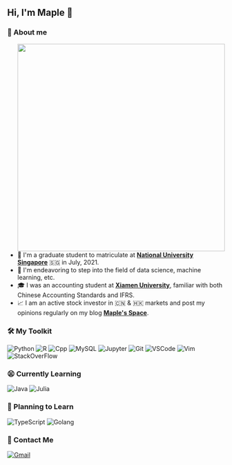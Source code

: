 ## Hi, I'm Maple 👋

<!--
**ForstMaple/ForstMaple** is a ✨ _special_ ✨ repository because its `README.md` (this file) appears on your GitHub profile.

Here are some ideas to get you started:

- 🔭 I’m currently working on ...
- 🌱 I’m currently learning ...
- 👯 I’m looking to collaborate on ...
- 🤔 I’m looking for help with ...
- 💬 Ask me about ...
- 📫 How to reach me: ...
- 😄 Pronouns: ...
- ⚡ Fun fact: ...
-->

### 🍁️ About me

<img align="right" src="https://github-readme-stats.vercel.app/api?username=ForstMaple&show_icons=true&icon_color=CE1D2D&text_color=718096&bg_color=ffffff&hide_border=true&count_private=true" width="480px">

- 🏫 I'm a graduate student to matriculate at [**National University Singapore**](https://nus.edu.sg) 🇸🇬 in July, 2021.
- 🤯 I'm endeavoring to step into the field of data science, machine learning, etc.
- 🎓 I was an accounting student at [**Xiamen University**](https://www.xmu.edu.cn), familiar with both Chinese Accounting Standards and IFRS.
- 📈 I am an active stock investor in 🇨🇳 & 🇭🇰 markets and post my opinions regularly on my blog [**Maple's Space**](https://maplefeng.space).

### 🛠️ My Toolkit
![Python][shield_Python] ![R][shield_R] ![Cpp][shield_Cpp] ![MySQL][shield_MySQL] ![Jupyter][shield_Jupyter] ![Git][shield_git]
![VSCode][shield_vs-code] ![Vim][shield_vim] ![StackOverFlow][shield_StackOverFlow]

### 😫 Currently Learning
![Java][shield_Java] ![Julia][shield_Julia]

### 📖 Planning to Learn
![TypeScript][shield_TypeScript] ![Golang][shield_Golang]

### 📮️ Contact Me
[![Gmail][shield_Gmail]](mailto:ForstMaple@gmail.com)



<!-- Shield Links -->
[shield_git]: https://img.shields.io/badge/git-%23F05033.svg?style=for-the-badge&logo=git&logoColor=white
[shield_MySQL]: https://img.shields.io/badge/mysql-%2300f.svg?style=for-the-badge&logo=mysql&logoColor=white
[shield_Python]: https://img.shields.io/badge/python-%2314354C.svg?style=for-the-badge&logo=python&logoColor=white
[shield_vs-code]: https://img.shields.io/badge/VisualStudioCode-0078d7.svg?style=for-the-badge&logo=visual-studio-code&logoColor=white
[shield_R]: https://img.shields.io/badge/R-276DC3?style=for-the-badge&logo=r&logoColor=white
[shield_markdown]: https://img.shields.io/badge/Markdown-000000?style=for-the-badge&logo=markdown&logoColor=white
[shield_Gmail]: https://img.shields.io/badge/Gmail-D14836?style=for-the-badge&logo=gmail&logoColor=white
[shield_Xcode]: https://img.shields.io/badge/Xcode-007ACC?style=for-the-badge&logo=Xcode&logoColor=white
[shield_Vim]: https://img.shields.io/badge/VIM-%2311AB00.svg?style=for-the-badge&logo=vim&logoColor=white
[shield_StackOverFlow]: https://img.shields.io/badge/-Stackoverflow-FE7A16?style=for-the-badge&logo=stack-overflow&logoColor=white
[shield_pandas]: https://img.shields.io/badge/pandas-%23150458.svg?style=for-the-badge&logo=pandas&logoColor=white
[shield_numpy]: https://img.shields.io/badge/numpy-%23013243.svg?style=for-the-badge&logo=numpy&logoColor=white
[shield_Jupyter]: https://img.shields.io/badge/Jupyter-%23F37626.svg?style=for-the-badge&logo=Jupyter&logoColor=white
[shield_TypeScript]: https://img.shields.io/badge/typescript-%23007ACC.svg?style=for-the-badge&logo=typescript&logoColor=white
[shield_Golang]: https://img.shields.io/badge/go-%2300ADD8.svg?style=for-the-badge&logo=go&logoColor=white
[shield_Cpp]: https://img.shields.io/badge/c++-%2300599C.svg?style=for-the-badge&logo=c%2B%2B&logoColor=white
[shield_Java]: https://img.shields.io/badge/java-%23ED8B00.svg?style=for-the-badge&logo=java&logoColor=white
[shield_Julia]:https://img.shields.io/badge/-Julia-9558B2?style=for-the-badge&logo=julia&logoColor=white
